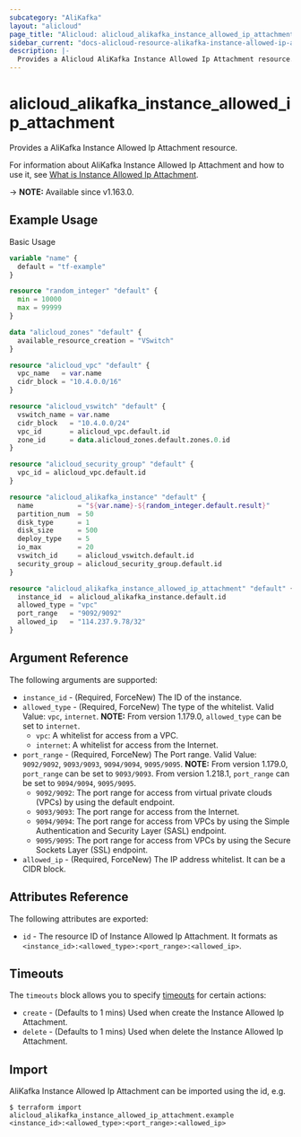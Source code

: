 ```yaml
---
subcategory: "AliKafka"
layout: "alicloud"
page_title: "Alicloud: alicloud_alikafka_instance_allowed_ip_attachment"
sidebar_current: "docs-alicloud-resource-alikafka-instance-allowed-ip-attachment"
description: |-
  Provides a Alicloud AliKafka Instance Allowed Ip Attachment resource.
---
```


# alicloud_alikafka_instance_allowed_ip_attachment

Provides a AliKafka Instance Allowed Ip Attachment resource.

For information about AliKafka Instance Allowed Ip Attachment and how to use it, see [What is Instance Allowed Ip Attachment](https://www.alibabacloud.com/help/en/message-queue-for-apache-kafka/latest/api-alikafka-2019-09-16-updateallowedip).

-> **NOTE:** Available since v1.163.0.

## Example Usage

Basic Usage

```terraform
variable "name" {
  default = "tf-example"
}

resource "random_integer" "default" {
  min = 10000
  max = 99999
}

data "alicloud_zones" "default" {
  available_resource_creation = "VSwitch"
}

resource "alicloud_vpc" "default" {
  vpc_name   = var.name
  cidr_block = "10.4.0.0/16"
}

resource "alicloud_vswitch" "default" {
  vswitch_name = var.name
  cidr_block   = "10.4.0.0/24"
  vpc_id       = alicloud_vpc.default.id
  zone_id      = data.alicloud_zones.default.zones.0.id
}

resource "alicloud_security_group" "default" {
  vpc_id = alicloud_vpc.default.id
}

resource "alicloud_alikafka_instance" "default" {
  name           = "${var.name}-${random_integer.default.result}"
  partition_num  = 50
  disk_type      = 1
  disk_size      = 500
  deploy_type    = 5
  io_max         = 20
  vswitch_id     = alicloud_vswitch.default.id
  security_group = alicloud_security_group.default.id
}

resource "alicloud_alikafka_instance_allowed_ip_attachment" "default" {
  instance_id  = alicloud_alikafka_instance.default.id
  allowed_type = "vpc"
  port_range   = "9092/9092"
  allowed_ip   = "114.237.9.78/32"
}
```

## Argument Reference

The following arguments are supported:

* `instance_id` - (Required, ForceNew) The ID of the instance.
* `allowed_type` - (Required, ForceNew) The type of the whitelist. Valid Value: `vpc`, `internet`. **NOTE:** From version 1.179.0, `allowed_type` can be set to `internet`.
  - `vpc`: A whitelist for access from a VPC.
  - `internet`: A whitelist for access from the Internet.
* `port_range` - (Required, ForceNew) The Port range. Valid Value: `9092/9092`, `9093/9093`, `9094/9094`, `9095/9095`. **NOTE:** From version 1.179.0, `port_range` can be set to `9093/9093`. From version 1.218.1, `port_range` can be set to `9094/9094`, `9095/9095`.
  - `9092/9092`: The port range for access from virtual private clouds (VPCs) by using the default endpoint.
  - `9093/9093`: The port range for access from the Internet.
  - `9094/9094`: The port range for access from VPCs by using the Simple Authentication and Security Layer (SASL) endpoint.
  - `9095/9095`: The port range for access from VPCs by using the Secure Sockets Layer (SSL) endpoint.
* `allowed_ip` - (Required, ForceNew) The IP address whitelist. It can be a CIDR block.

## Attributes Reference

The following attributes are exported:

* `id` - The resource ID of Instance Allowed Ip Attachment. It formats as `<instance_id>:<allowed_type>:<port_range>:<allowed_ip>`.

## Timeouts

The `timeouts` block allows you to specify [timeouts](https://www.terraform.io/docs/configuration-0-11/resources.html#timeouts) for certain actions:

* `create` - (Defaults to 1 mins) Used when create the Instance Allowed Ip Attachment.
* `delete` - (Defaults to 1 mins) Used when delete the Instance Allowed Ip Attachment.


## Import

AliKafka Instance Allowed Ip Attachment can be imported using the id, e.g.

```shell
$ terraform import alicloud_alikafka_instance_allowed_ip_attachment.example <instance_id>:<allowed_type>:<port_range>:<allowed_ip>
```
